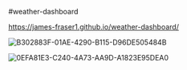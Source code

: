 #weather-dashboard

https://james-fraser1.github.io/weather-dashboard/

![B302883F-01AE-4290-B115-D96DE505484B](https://user-images.githubusercontent.com/105461444/177450874-a5e02d94-b04d-4fe0-bc12-76aad2e0a765.jpeg)

![0EFA81E3-C240-4A73-AA9D-A1823E95DEA0](https://user-images.githubusercontent.com/105461444/177450916-dd92fc34-583e-416e-a22b-b11d18041c84.jpeg)
